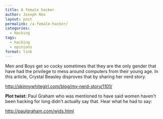```yaml
---
title: A female hacker
author: Joseph Rex
layout: post
permalink: /a-female-hacker/
categories:
  - Hacking
tags:
  - hacking
  - opinions
format: link
---
```

Men and Boys get so cocky sometimes that they are the only gender that have had the privilege to mess around computers from their young age. In this article, Crystal Beasley disproves that by sharing her nerd story.

<http://skinnywhitegirl.com/blog/my-nerd-story/1101/>

**Plot twist:** Paul Graham who was mentioned to have said women haven't been hacking for long didn't actually say that. Hear what he had to say:

<http://paulgraham.com/wids.html>